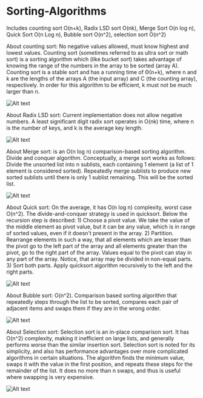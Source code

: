 ﻿# Sorting-Algorithms
Includes counting sort O(n+k), Radix LSD sort O(nk), Merge Sort O(n log n), Quick Sort O(n Log n), Bubble sort O(n^2), selection sort O(n^2)

About counting sort: No negative values allowed, must know highest and lowest values.
Counting sort (sometimes referred to as ultra sort or math sort) is a sorting algorithm which (like bucket sort) takes advantage of knowing the range of the numbers in the array to be sorted (array A).
Counting sort is a stable sort and has a running time of Θ(n+k), where n and k are the lengths of the arrays A (the input array) and C (the counting array), respectively. In order for this algorithm to be efficient, k must not be much larger than n.

![Alt text](http://i.imgur.com/yZXLIb4.jpg "Counting Sort")

About Radix LSD sort: Current implementation does not allow negative numbers. A least significant digit radix sort operates in O(nk) time, where n is the number of keys, and k is the average key length.

![Alt text](http://i.imgur.com/g2Snlvp.jpg "Radix LSD Sort")

About Merge sort:  is an O(n log n) comparison-based sorting algorithm. Divide and conquer algorithm. Conceptually, a merge sort works as follows: Divide the unsorted list into n sublists, each containing 1 element (a list of 1 element is considered sorted). Repeatedly merge sublists to produce new sorted sublists until there is only 1 sublist remaining. This will be the sorted list.

![Alt text](http://i.imgur.com/vX2fqKS.png "Merge Sort")

About Quick sort: On the average, it has O(n log n) complexity, worst case O(n^2). The divide-and-conquer strategy is used in quicksort. Below the recursion step is described: 1) Choose a pivot value. We take the value of the middle element as pivot value, but it can be any value, which is in range of sorted values, even if it doesn't present in the array. 2) Partition. Rearrange elements in such a way, that all elements which are lesser than the pivot go to the left part of the array and all elements greater than the pivot, go to the right part of the array. Values equal to the pivot can stay in any part of the array. Notice, that array may be divided in non-equal parts. 3) Sort both parts. Apply quicksort algorithm recursively to the left and the right parts.

![Alt text](http://i.imgur.com/9m20krB.jpg "Quick Sort")

About Bubble sort: O(n^2). Comparison based sorting algorithm that repeatedly steps through the list to be sorted, compares each pair of adjacent items and swaps them if they are in the wrong order.

![Alt text](http://i.imgur.com/K0R4ROL.jpg "Bubble Sort")

About Selection sort: Selection sort is an in-place comparison sort. It has O(n^2) complexity, making it inefficient on large lists, and generally performs worse than the similar insertion sort. Selection sort is noted for its simplicity, and also has performance advantages over more complicated algorithms in certain situations. The algorithm finds the minimum value, swaps it with the value in the first position, and repeats these steps for the remainder of the list. It does no more than n swaps, and thus is useful where swapping is very expensive.

![Alt text](http://i.imgur.com/rnRfumw.jpg "Selection Sort")